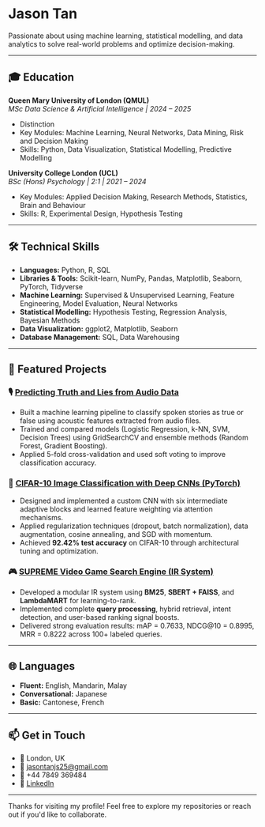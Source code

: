 # Jason Tan

Passionate about using machine learning, statistical modelling, and data analytics to solve real-world problems and optimize decision-making.

---

## 🎓 Education

**Queen Mary University of London (QMUL)**  
*MSc Data Science & Artificial Intelligence | 2024 – 2025*  
- Distinction
- Key Modules: Machine Learning, Neural Networks, Data Mining, Risk and Decision Making  
- Skills: Python, Data Visualization, Statistical Modelling, Predictive Modelling  

**University College London (UCL)**  
*BSc (Hons) Psychology | 2:1 | 2021 – 2024*  
- Key Modules: Applied Decision Making, Research Methods, Statistics, Brain and Behaviour  
- Skills: R, Experimental Design, Hypothesis Testing  

---

## 🛠 Technical Skills

- **Languages:** Python, R, SQL  
- **Libraries & Tools:** Scikit-learn, NumPy, Pandas, Matplotlib, Seaborn, PyTorch, Tidyverse  
- **Machine Learning:** Supervised & Unsupervised Learning, Feature Engineering, Model Evaluation, Neural Networks  
- **Statistical Modelling:** Hypothesis Testing, Regression Analysis, Bayesian Methods  
- **Data Visualization:** ggplot2, Matplotlib, Seaborn  
- **Database Management:** SQL, Data Warehousing  

---

## 📁 Featured Projects

### 🎙 [Predicting Truth and Lies from Audio Data](https://github.com/Kuugo25/deception-detection-audio-ml)
- Built a machine learning pipeline to classify spoken stories as true or false using acoustic features extracted from audio files.
- Trained and compared models (Logistic Regression, k-NN, SVM, Decision Trees) using GridSearchCV and ensemble methods (Random Forest, Gradient Boosting).
- Applied 5-fold cross-validation and used soft voting to improve classification accuracy.

### 🧠 [CIFAR-10 Image Classification with Deep CNNs (PyTorch)](https://github.com/Kuugo25/cifar10-deep-cnn)
- Designed and implemented a custom CNN with six intermediate adaptive blocks and learned feature weighting via attention mechanisms.
- Applied regularization techniques (dropout, batch normalization), data augmentation, cosine annealing, and SGD with momentum.
- Achieved **92.42% test accuracy** on CIFAR-10 through architectural tuning and optimization.

### 🎮 [SUPREME Video Game Search Engine (IR System)](https://github.com/Gitbyt3/SUPREME-Video-Game-Search-Engine)
- Developed a modular IR system using **BM25**, **SBERT + FAISS**, and **LambdaMART** for learning-to-rank.
- Implemented complete **query processing**, hybrid retrieval, intent detection, and user-based ranking signal boosts.
- Delivered strong evaluation results: mAP = 0.7633, NDCG@10 = 0.8995, MRR = 0.8222 across 100+ labeled queries.

---

## 🌐 Languages

- **Fluent:** English, Mandarin, Malay  
- **Conversational:** Japanese  
- **Basic:** Cantonese, French  

---

## 📫 Get in Touch

- 📍 London, UK  
- 📧 jasontanjs25@gmail.com  
- 📱 +44 7849 369484  
- 💼 [LinkedIn](https://www.linkedin.com/in/jason-tan-339b3b34a/)  

---

Thanks for visiting my profile! Feel free to explore my repositories or reach out if you'd like to collaborate.
